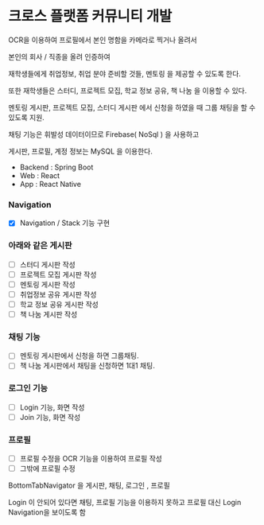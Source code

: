# 크로스 플랫폼 커뮤니티 개발

OCR을 이용하여 프로필에서 본인 명함을 카메라로 찍거나 올려서

본인의 회사 / 직종을 올려 인증하여

재학생들에게 취업정보, 취업 분야 준비할 것들, 멘토링 을 제공할 수 있도록 한다.

또한 재학생들은 스터디, 프로젝트 모집, 학교 정보 공유, 책 나눔 을 이용할 수 있다.

멘토링 게시판, 프로젝트 모집, 스터디 게시판 에서 신청을 하였을 때 그룹 채팅을 할 수 있도록 지원.

채팅 기능은 휘발성 데이터이므로 Firebase( NoSql ) 을 사용하고

게시판, 프로필, 계정 정보는 MySQL 을 이용한다.

- Backend : Spring Boot
- Web : React
- App : React Native 

### Navigation

- [x] Navigation / Stack 기능 구현

### 아래와 같은 게시판

- [ ] 스터디 게시판 작성
- [ ] 프로젝트 모집 게시판 작성
- [ ] 멘토링 게시판 작성
- [ ] 취업정보 공유 게시판 작성
- [ ] 학교 정보 공유 게시판 작성
- [ ] 책 나눔 게시판 작성

### 채팅 기능

- [ ] 멘토링 게시판에서 신청을 하면 그룹채팅.
- [ ] 책 나눔 게시판에서 채팅을 신청하면 1대1 채팅.

### 로그인 기능

- [ ] Login 기능, 화면 작성
- [ ] Join 기능, 화면 작성

### 프로필

- [ ] 프로필 수정을 OCR 기능을 이용하여 프로필 작성
- [ ] 그밖에 프로필 수정

BottomTabNavigator 을 게시판, 채팅, 로그인 , 프로필

Login 이 안되어 있다면 채팅, 프로필 기능을 이용하지 못하고
프로필 대신 Login Navigation을 보이도록 함
